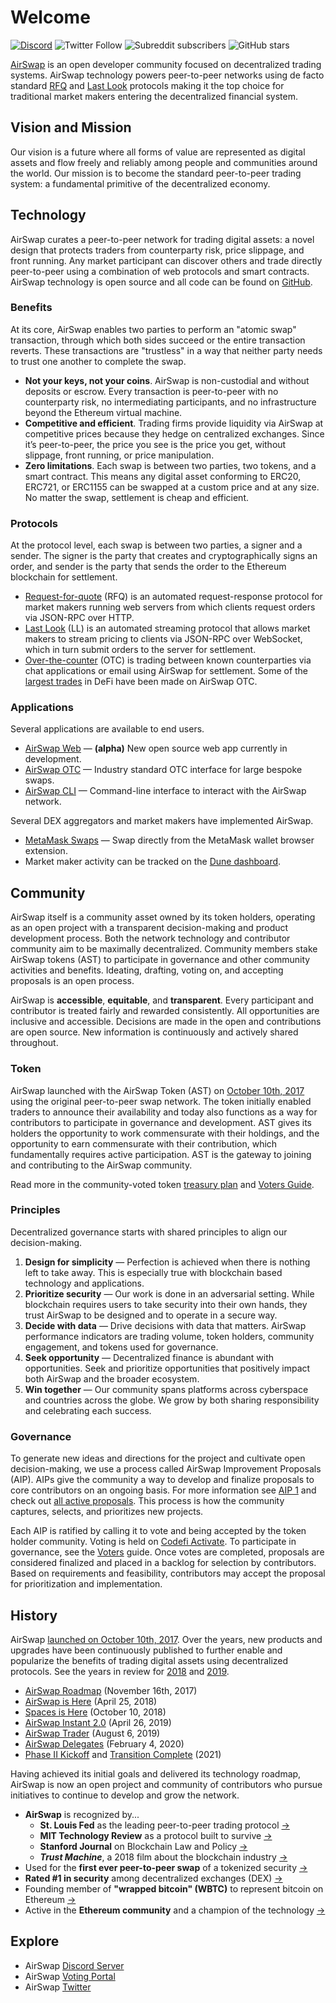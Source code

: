 # Welcome

[![Discord](https://img.shields.io/discord/590643190281928738.svg)](https://chat.airswap.io) ![Twitter Follow](https://img.shields.io/twitter/follow/airswap?style=social) ![Subreddit subscribers](https://img.shields.io/reddit/subreddit-subscribers/AirSwap?style=social) ![GitHub stars](https://img.shields.io/github/stars/airswap/airswap-protocols?style=social)

[AirSwap](https://www.airswap.io/) is an open developer community focused on decentralized trading systems. AirSwap technology powers peer-to-peer networks using de facto standard [RFQ](technology/request-for-quote.md) and [Last Look](technology/last-look.md) protocols making it the top choice for traditional market makers entering the decentralized financial system.

## Vision and Mission

Our vision is a future where all forms of value are represented as digital assets and flow freely and reliably among people and communities around the world. Our mission is to become the standard peer-to-peer trading system: a fundamental primitive of the decentralized economy.

## Technology

AirSwap curates a peer-to-peer network for trading digital assets: a novel design that protects traders from counterparty risk, price slippage, and front running. Any market participant can discover others and trade directly peer-to-peer using a combination of web protocols and smart contracts. AirSwap technology is open source and all code can be found on [GitHub](https://github.com/airswap/).

### Benefits

At its core, AirSwap enables two parties to perform an "atomic swap" transaction, through which both sides succeed or the entire transaction reverts. These transactions are "trustless" in a way that neither party needs to trust one another to complete the swap.

* **Not your keys, not your coins**. AirSwap is non-custodial and without deposits or escrow. Every transaction is peer-to-peer with no counterparty risk, no intermediating participants, and no infrastructure beyond the Ethereum virtual machine.
* **Competitive and efficient**. Trading firms provide liquidity via AirSwap at competitive prices because they hedge on centralized exchanges. Since it’s peer-to-peer, the price you see is the price you get, without slippage, front running, or price manipulation.
* **Zero limitations**. Each swap is between two parties, two tokens, and a smart contract. This means any digital asset conforming to ERC20, ERC721, or ERC1155 can be swapped at a custom price and at any size. No matter the swap, settlement is cheap and efficient.

### Protocols

At the protocol level, each swap is between two parties, a signer and a sender. The signer is the party that creates and cryptographically signs an order, and sender is the party that sends the order to the Ethereum blockchain for settlement.

* [Request-for-quote](technology/request-for-quote.md) \(RFQ\) is an automated request-response protocol for market makers running web servers from which clients request orders via JSON-RPC over HTTP.
* [Last Look](technology/last-look.md) \(LL\) is an automated streaming protocol that allows market makers to stream pricing to clients via JSON-RPC over WebSocket, which in turn submit orders to the server for settlement.
* [Over-the-counter](https://trader.airswap.io/) \(OTC\) is trading between known counterparties via chat applications or email using AirSwap for settlement. Some of the [largest trades](https://etherscan.io/tx/0x346a9f45c70d4f323c67fd0f348b2a8aaa7477a719557c27a8130c8873279d3b) in DeFi have been made on AirSwap OTC.

### Applications

Several applications are available to end users.

* [AirSwap Web](https://preview.airswap.io/) — **\(alpha\)** New open source web app currently in development.
* [AirSwap OTC](https://trader.airswap.io/) — Industry standard OTC interface for large bespoke swaps.
* [AirSwap CLI](https://github.com/airswap/airswap-cli) — Command-line interface to interact with the AirSwap network.

Several DEX aggregators and market makers have implemented AirSwap.

* [MetaMask Swaps](https://metamask.io/swaps.html) — Swap directly from the MetaMask wallet browser extension.
* Market maker activity can be tracked on the [Dune dashboard](https://dune.xyz/queries/28752/57978).

## Community

AirSwap itself is a community asset owned by its token holders, operating as an open project with a transparent decision-making and product development process. Both the network technology and contributor community aim to be maximally decentralized. Community members stake AirSwap tokens \(AST\) to participate in governance and other community activities and benefits. Ideating, drafting, voting on, and accepting proposals is an open process.

AirSwap is **accessible**, **equitable**, and **transparent**. Every participant and contributor is treated fairly and rewarded consistently. All opportunities are inclusive and accessible. Decisions are made in the open and contributions are open source. New information is continuously and actively shared throughout.

### Token

AirSwap launched with the AirSwap Token \(AST\) on [October 10th, 2017](https://medium.com/fluidity/airswap-token-launch-report-fbd04b748eb1) using the original peer-to-peer swap network. The token initially enabled traders to announce their availability and today also functions as a way for contributors to participate in governance and development. AST gives its holders the opportunity to work commensurate with their holdings, and the opportunity to earn commensurate with their contribution, which fundamentally requires active participation. AST is the gateway to joining and contributing to the AirSwap community.

Read more in the community-voted token [treasury plan](https://github.com/airswap/airswap-aips/issues/10) and [Voters Guide](guides/voters.md).

### Principles

Decentralized governance starts with shared principles to align our decision-making.

1. **Design for simplicity** — Perfection is achieved when there is nothing left to take away. This is especially true with blockchain based technology and applications.
2. **Prioritize security** — Our work is done in an adversarial setting. While blockchain requires users to take security into their own hands, they trust AirSwap to be designed and to operate in a secure way.
3. **Decide with data** — Drive decisions with data that matters. AirSwap performance indicators are trading volume, token holders, community engagement, and tokens used for governance.
4. **Seek opportunity** — Decentralized finance is abundant with opportunities. Seek and prioritize opportunities that positively impact both AirSwap and the broader ecosystem.
5. **Win together** — Our community spans platforms across cyberspace and countries across the globe. We grow by both sharing responsibility and celebrating each success.

### Governance

To generate new ideas and directions for the project and cultivate open decision-making, we use a process called AirSwap Improvement Proposals \(AIP\). AIPs give the community a way to develop and finalize proposals to core contributors on an ongoing basis. For more information see [AIP 1](https://github.com/airswap/airswap-aips/issues/1) and check out [all active proposals](https://github.com/airswap/aips). This process is how the community captures, selects, and prioritizes new projects.

Each AIP is ratified by calling it to vote and being accepted by the token holder community. Voting is held on [Codefi Activate](https://activate.codefi.network/staking/airswap/governance). To participate in governance, see the [Voters](guides/voters.md) guide. Once votes are completed, proposals are considered finalized and placed in a backlog for selection by contributors. Based on requirements and feasibility, contributors may accept the proposal for prioritization and implementation.

## History

AirSwap [launched on October 10th, 2017](https://medium.com/fluidity/airswap-token-launch-report-fbd04b748eb1). Over the years, new products and upgrades have been continuously published to further enable and popularize the benefits of trading digital assets using decentralized protocols. See the years in review for [2018](https://medium.com/fluidity/2018-a-year-in-review-d7f5cb0e5d76) and [2019](https://medium.com/fluidity/2019-a-year-in-review-6b40035e6edb).

* [AirSwap Roadmap](https://medium.com/fluidity/the-airswap-roadmap-1c1a3c3b20d3) \(November 16th, 2017\)
* [AirSwap is Here](https://medium.com/fluidity/airswap-is-here-c83c001d5bbe) \(April 25, 2018\)
* [Spaces is Here](https://medium.com/fluidity/spaces-is-here-a36fa6753474) \(October 10, 2018\)
* [AirSwap Instant 2.0](https://medium.com/fluidity/airswap-instant-2-0-d10906447838) \(April 26, 2019\)
* [AirSwap Trader](https://medium.com/fluidity/introducing-airswap-trader-63a0ef9e67c0) \(August 6, 2019\)
* [AirSwap Delegates](https://medium.com/fluidity/introducing-airswap-delegates-1c3db83be1db) \(February 4, 2020\)
* [Phase II Kickoff](https://twitter.com/airswap/status/1346542008345747457) and [Transition Complete](https://twitter.com/airswap/status/1359190898110853122) \(2021\)

Having achieved its initial goals and delivered its technology roadmap, AirSwap is now an open project and community of contributors who pursue initiatives to continue to develop and grow the network.

* **AirSwap** is recognized by...
  * **St. Louis Fed** as the leading peer-to-peer trading protocol [→](https://research.stlouisfed.org/publications/review/2021/02/05/decentralized-finance-on-blockchain-and-smart-contract-based-financial-markets)
  * **MIT Technology Review** as a protocol built to survive [→](https://www.technologyreview.com/2018/02/22/145100/when-the-cryptocurrency-bubble-pops-these-tokens-are-built-to-survive/)
  * **Stanford Journal** on Blockchain Law and Policy [→](https://stanford-jblp.pubpub.org/pub/deconstructing-dex/release/1)
  * _**Trust Machine**_, a 2018 film about the blockchain industry [→](https://www.imdb.com/title/tt7407496/)
* Used for the **first ever peer-to-peer swap** of a tokenized security [→](https://tokenist.com/airswap-facilitates-first-compliant-security-token-transfer-on-a-public-blockchain/)
* **Rated \#1 in security** among decentralized exchanges \(DEX\) [→](https://icorating.com/pdf/65/1/pnN3XH96SRWtSs1YMNn2MSw805II3mD7UwKyMrPA.pdf)
* Founding member of **"wrapped bitcoin" \(WBTC\)** to represent bitcoin on Ethereum [→](https://www.bitgo.com/newsroom/press-releases/wbtc-brings-bitcoin-to-ethereum)
* Active in the **Ethereum community** and a champion of the technology [→](https://medium.com/fluidity/airswap-devcon-5-43adcf758ba8)

## Explore

* AirSwap [Discord Server](https://chat.airswap.io/)
* AirSwap [Voting Portal](https://activate.codefi.network/staking/airswap/governance)
* AirSwap [Twitter](https://twitter.com/airswap)

